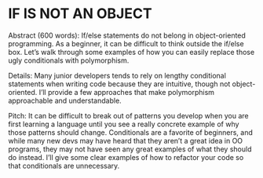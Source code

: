 # IF IS NOT AN OBJECT

Abstract (600 words): If/else statements do not belong in object-oriented programming. As a beginner, it can be difficult to think outside the if/else box. Let’s walk through some examples of how you can easily replace those ugly conditionals with polymorphism.

Details:
Many junior developers tends to rely on lengthy conditional statements when writing code because they are intuitive, though not object-oriented. I’ll provide a few approaches that make polymorphism approachable and understandable.

Pitch:
It can be difficult to break out of patterns you develop when you are first learning a language until you see a really concrete example of why those patterns should change. Conditionals are a favorite of beginners, and while many new devs may have heard that they aren’t a great idea in OO programs, they may not have seen any great examples of what they should do instead. I’ll give some clear examples of how to refactor your code so that conditionals are unnecessary.
